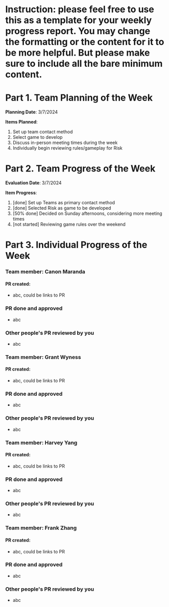 # Instruction: please feel free to use this as a template for your weekly progress report. You may change the formatting or the content for it to be more helpful. But please make sure to include all the bare minimum content.

# Part 1. Team Planning of the Week
**Planning Date**: 3/7/2024

**Items Planned**:
1. Set up team contact method
2. Select game to develop
3. Discuss in-person meeting times during the week
4. Individually begin reviewing rules/gameplay for Risk

# Part 2. Team Progress of the Week
**Evaluation Date**: 3/7/2024

**Item Progress**:
1. [done] Set up Teams as primary contact method
2. [done] Selected Risk as game to be developed
3. [50% done] Decided on Sunday afternoons, considering more meeting times
4. [not started] Reviewing game rules over the weekend

# Part 3. Individual Progress of the Week
### Team member: Canon Maranda
#### PR created:
- abc, could be links to PR

### PR done and approved
- abc

### Other people's PR reviewed by you
- abc

### Team member: Grant Wyness
#### PR created:
- abc, could be links to PR

### PR done and approved
- abc

### Other people's PR reviewed by you
- abc

### Team member: Harvey Yang
#### PR created:
- abc, could be links to PR

### PR done and approved
- abc

### Other people's PR reviewed by you
- abc


### Team member: Frank Zhang
#### PR created:
- abc, could be links to PR

### PR done and approved
- abc

### Other people's PR reviewed by you
- abc
